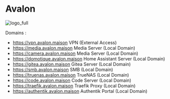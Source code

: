 # Avalon

![logo_full](https://github.com/user-attachments/assets/5453fbc6-abe2-42c6-b47f-12ddb6e1afbe)

Domains :

- https://vpn.avalon.maison VPN (External Access)
- https://media.avalon.maison Media Server (Local Domain)
- https://camera.avalon.maison Media Server (Local Domain)
- https://domotique.avalon.maison Home Assistant Server (Local Domain)
- https://gitea.avalon.maison Gitea Server (Local Domain)
- https://smb.avalon.maison SMB (Local Domain)
- https://truenas.avalon.maison TrueNAS (Local Domain)
- https://code.avalon.maison Code Server (Local Domain)
- https://traefik.avalon.maison Traefik Proxy (Local Domain)
- https://authentik.avalon.maison Authentik Portal (Local Domain)
